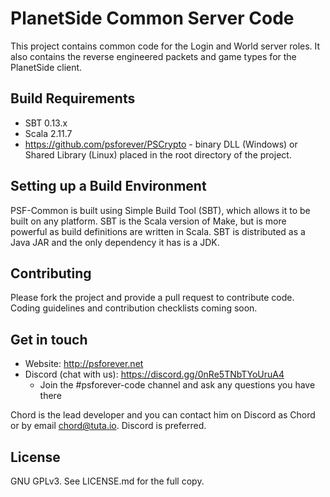 # PlanetSide Common Server Code
This project contains common code for the Login and World server roles. It also contains the reverse engineered packets and game types for the PlanetSide client.

## Build Requirements

* SBT 0.13.x
* Scala 2.11.7
* https://github.com/psforever/PSCrypto - binary DLL (Windows) or Shared Library (Linux) placed in the root directory of the project.

## Setting up a Build Environment
PSF-Common is built using Simple Build Tool (SBT), which allows it to be built on any platform. SBT is the Scala version of Make, but is more powerful as build definitions are written in Scala. SBT is distributed as a Java JAR and the only dependency it has is a JDK.

## Contributing
Please fork the project and provide a pull request to contribute code. Coding guidelines and contribution checklists coming soon.

## Get in touch

* Website: http://psforever.net
* Discord (chat with us): https://discord.gg/0nRe5TNbTYoUruA4
  - Join the #psforever-code channel and ask any questions you have there

Chord is the lead developer and you can contact him on Discord as Chord or by email [chord@tuta.io](mailto:chord@tuta.io). Discord is preferred.

## License
GNU GPLv3. See LICENSE.md for the full copy.
